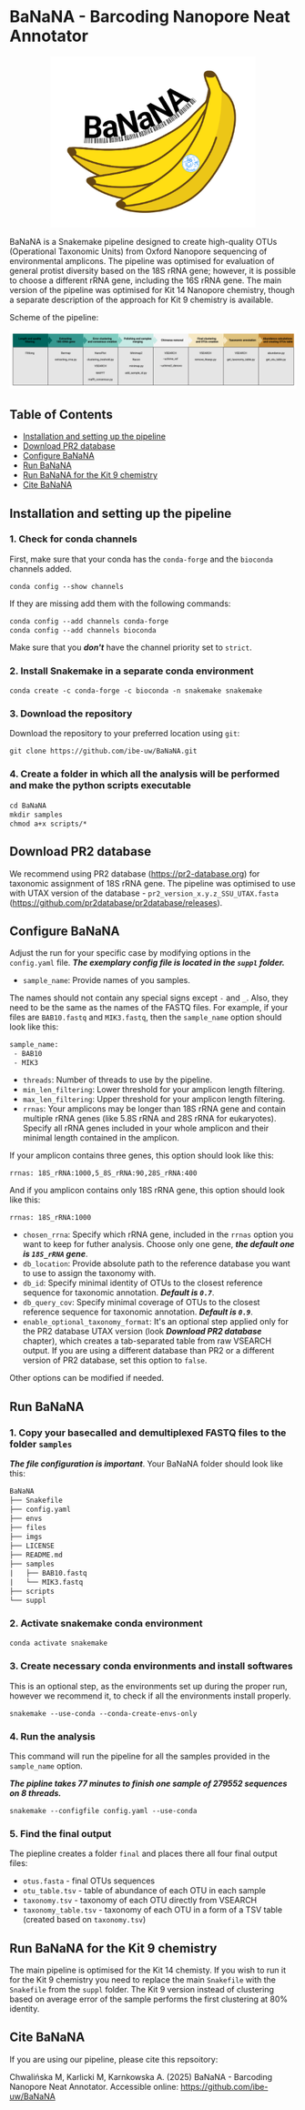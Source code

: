 # BaNaNA - Barcoding Nanopore Neat Annotator

<p align="center"><img src="https://github.com/ibe-uw/BaNaNA/blob/main/imgs/logo.png" height="300"/></p>  

BaNaNA is a Snakemake pipeline designed to create high-quality OTUs (Operational Taxonomic Units) from Oxford Nanopore sequencing of environmental amplicons. The pipeline was optimised for evaluation of general protist diversity based on the 18S rRNA gene; however, it is possible to choose a different rRNA gene, including the 16S rRNA gene. The main version of the pipeline was optimised for Kit 14 Nanopore chemistry, though a separate description of the approach for Kit 9 chemistry is available. 

Scheme of the pipeline:

![Scheme of the pipeline](imgs/pipeline_scheme.png)


<!--- TOC START -->
Table of Contents
-----------------
- [Installation and setting up the pipeline](#installation-and-setting-up-the-pipeline)
- [Download PR2 database](#download-pr2-database)
- [Configure BaNaNA](#configure-banana)
- [Run BaNaNA](#run-banana)
- [Run BaNaNA for the Kit 9 chemistry](#run-banana-for-the-kit-9-chemistry)
- [Cite BaNaNA](#cite-banana)
<!--- TOC END -->


## Installation and setting up the pipeline

### 1. Check for conda channels

First, make sure that your conda has the `conda-forge` and the `bioconda` channels added.  

```
conda config --show channels
```

If they are missing add them with the following commands:

```
conda config --add channels conda-forge
conda config --add channels bioconda
```

Make sure that you ***don't*** have the channel priority set to `strict`.


### 2. Install Snakemake in a separate conda environment

```
conda create -c conda-forge -c bioconda -n snakemake snakemake
```

### 3. Download the repository

Download the repository to your preferred location using `git`:

```
git clone https://github.com/ibe-uw/BaNaNA.git
```

### 4. Create a folder in which all the analysis will be performed and make the python scripts executable

```
cd BaNaNA
mkdir samples
chmod a+x scripts/*
```

## Download PR2 database

We recommend using PR2 database (https://pr2-database.org) for taxonomic assignment of 18S rRNA gene. The pipeline was optimised to use with UTAX version of the database - `pr2_version_x.y.z_SSU_UTAX.fasta` (https://github.com/pr2database/pr2database/releases). 


## Configure BaNaNA

Adjust the run for your specific case by modifying options in the `config.yaml` file. ***The exemplary config file is located in the `suppl` folder.***

* `sample_name`: Provide names of you samples.

The names should not contain any special signs except `-` and `_`. Also, they need to be the same as the names of the FASTQ files. For example, if your files are `BAB10.fastq` and `MIK3.fastq`, then the `sample_name` option should look like this:

```
sample_name:
 - BAB10
 - MIK3
```

* `threads`: Number of threads to use by the pipeline. 
* `min_len_filtering`: Lower threshold for your amplicon length filtering. 
* `max_len_filtering`: Upper threshold for your amplicon length filtering. 
* `rrnas`: Your amplicons may be longer than 18S rRNA gene and contain multiple rRNA genes (like 5.8S rRNA and 28S rRNA for eukaryotes). Specify all rRNA genes included in your whole amplicon and their minimal length contained in the amplicon.

If your amplicon contains three genes, this option should look like this:

```
rrnas: 18S_rRNA:1000,5_8S_rRNA:90,28S_rRNA:400
```

And if you amplicon contains only 18S rRNA gene, this option should look like this:

```
rrnas: 18S_rRNA:1000
```

* `chosen_rrna`: Specify which rRNA gene, included in the `rrnas` option you want to keep for futher analysis. Choose only one gene, ***the default one is `18S_rRNA` gene***.
* `db_location`: Provide absolute path to the reference database you want to use to assign the taxonomy with.
* `db_id`: Specify minimal identity of OTUs to the closest reference sequence for taxonomic annotation. ***Default is `0.7`***.
* `db_query_cov`: Specify minimal coverage of OTUs to the closest reference sequence for taxonomic annotation. ***Default is `0.9`***.
* `enable_optional_taxonomy_format`: It's an optional step applied only for the PR2 database UTAX version (look ***Download PR2 database*** chapter), which creates a tab-separated table from raw VSEARCH output. If you are using a different database than PR2 or a different version of PR2 database, set this option to `false`.

Other options can be modified if needed.


## Run BaNaNA

### 1. Copy your basecalled and demultiplexed FASTQ files to the folder `samples`

***The file configuration is important***. Your BaNaNA folder should look like this:

```
BaNaNA
├── Snakefile
├── config.yaml
├── envs
├── files
├── imgs
├── LICENSE
├── README.md
├── samples
|   ├── BAB10.fastq
|   └── MIK3.fastq
├── scripts
└── suppl
```

### 2. Activate snakemake conda environment

```
conda activate snakemake
```

### 3. Create necessary conda environments and install softwares

This is an optional step, as the environments set up during the proper run, however we recommend it, to check if all the environments install properly.

```
snakemake --use-conda --conda-create-envs-only
```

### 4. Run the analysis

This command will run the pipeline for all the samples provided in the `sample_name` option.

***The pipline takes 77 minutes to finish one sample of 279552 sequences on 8 threads.*** 

```
snakemake --configfile config.yaml --use-conda
```

### 5. Find the final output

The piepline creates a folder `final` and places there all four final output files:
* `otus.fasta` - final OTUs sequences
* `otu_table.tsv` - table of abundance of each OTU in each sample
* `taxonomy.tsv` - taxonomy of each OTU directly from VSEARCH
* `taxonomy_table.tsv` - taxonomy of each OTU in a form of a TSV table (created based on `taxonomy.tsv`)


## Run BaNaNA for the Kit 9 chemistry

The main pipeline is optimised for the Kit 14 chemisty. If you wish to run it for the Kit 9 chemistry you need to replace the main `Snakefile` with the `Snakefile` from the `suppl` folder. The Kit 9 version instead of clustering based on average error of the sample performs the first clustering at 80% identity.  


## Cite BaNaNA

If you are using our pipeline, please cite this repsoitory:

Chwalińska M, Karlicki M, Karnkowska A. (2025) BaNaNA - Barcoding Nanopore Neat Annotator. Accessible online: https://github.com/ibe-uw/BaNaNA






